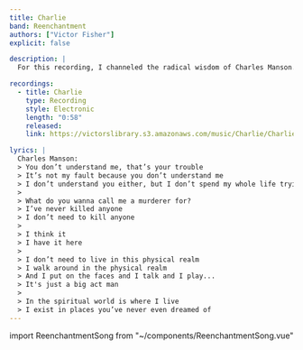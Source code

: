 ```yaml
---
title: Charlie
band: Reenchantment
authors: ["Victor Fisher"]
explicit: false

description: |
  For this recording, I channeled the radical wisdom of Charles Manson.

recordings:
  - title: Charlie
    type: Recording
    style: Electronic
    length: "0:58"
    released: 
    link: https://victorslibrary.s3.amazonaws.com/music/Charlie/Charlie.mp3

lyrics: |
  Charles Manson:
  > You don’t understand me, that’s your trouble 
  > It’s not my fault because you don’t understand me 
  > I don’t understand you either, but I don’t spend my whole life trying to put the blame over on you because my cigarette didn’t light, or because something didn’t work right 
  >
  > What do you wanna call me a murderer for?
  > I’ve never killed anyone 
  > I don’t need to kill anyone 
  >
  > I think it  
  > I have it here 
  >
  > I don’t need to live in this physical realm 
  > I walk around in the physical realm
  > And I put on the faces and I talk and I play...
  > It's just a big act man
  >
  > In the spiritual world is where I live  
  > I exist in places you’ve never even dreamed of 
---
```


import ReenchantmentSong from "~/components/ReenchantmentSong.vue"

<ReenchantmentSong :songData="$frontmatter" />